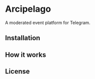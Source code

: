 # Arcipelago
A moderated event platform for Telegram.

## Installation

## How it works

## License

